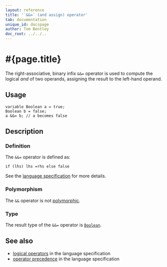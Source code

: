 ```yaml
---
layout: reference
title: '`&&=` (and assign) operator'
tab: documentation
unique_id: docspage
author: Tom Bentley
doc_root: ../../..
---
```


# #{page.title}

The right-associative, binary infix `&&=` operator is used to compute the 
logical *and* of two operands, assigning the result to the left-hand operand. 

## Usage 

<!-- cat: void m() { -->
<!-- try: -->
    variable Boolean a = true;
    Boolean b = false;
    a &&= b; // a becomes false
<!-- cat: } -->

## Description

### Definition

The `&&=` operator is defined as:

<!-- check:none -->
<!-- try: -->
    if (lhs) lhs =rhs else false

See the [language specification](#{site.urls.spec_current}#logical) for 
more details.

### Polymorphism

The `&&` operator is not [polymorphic](#{page.doc_root}/reference/operator/operator-polymorphism).

### Type

The result type of the `&&=` operator is [`Boolean`](#{site.urls.apidoc_current}/Boolean.type.html).

## See also

* [logical operators](#{site.urls.spec_current}#logical) in the 
  language specification
* [operator precedence](#{site.urls.spec_current}#operatorprecedence) in the 
  language specification

